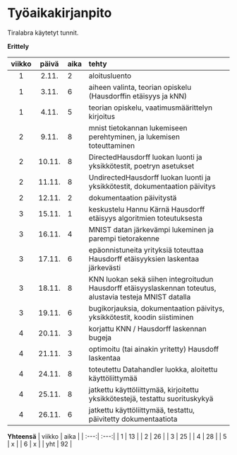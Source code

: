 # Työaikakirjanpito

Tiralabra käytetyt tunnit. 

**Erittely**

| viikko | päivä | aika | tehty  |
| :---: | :----:|:-----| :-----|
| 1 | 2.11.  | 2    | aloitusluento |
| 1 | 3.11.  | 6    | aiheen valinta, teorian opiskelu (Hausdorffin etäisyys ja kNN) |
| 1 | 4.11.  | 5    | teorian opiskelu, vaatimusmäärittelyn kirjoitus |
| 2 | 9.11.  | 8    | mnist tietokannan lukemiseen perehtyminen, ja lukemisen toteuttaminen |
| 2 | 10.11. | 8    | DirectedHausdorff luokan luonti ja yksikkötestit, poetryn asetukset |
| 2 | 11.11. | 8    | UndirectedHausdorff luokan luonti ja yksikkötestit, dokumentaation päivitys |
| 2 | 12.11. | 2    | dokumentaation päivitystä |
| 3 | 15.11. | 1    | keskustelu Hannu Kärnä Hausdorff etäisyys algoritmien toteutuksesta |
| 3 | 16.11. | 4    | MNIST datan järkevämpi lukeminen ja parempi tietorakenne |
| 3 | 17.11. | 6    | epäonnistuneita yrityksiä toteuttaa Hausdorff etäisyyksien laskentaa järkevästi |
| 3 | 18.11. | 8    | KNN luokan sekä siihen integroitudun Hausdorff etäisyyslaskennan toteutus, alustavia testeja MNIST datalla |
| 3 | 19.11. | 6    | bugikorjauksia, dokumentaation päivitys, yksikkötestit, koodin siistiminen |
| 4 | 20.11. | 3    | korjattu KNN / Hausdorff laskennan bugeja |
| 4 | 21.11. | 3    | optimoitu (tai ainakin yritetty) Hausdoff laskentaa |
| 4 | 24.11. | 8    | toteutettu Datahandler luokka, aloitettu käyttöliittymää |
| 4 | 25.11. | 8    | jatkettu käyttöliittymää, kirjoitettu yksikkötestejä, testattu suorituskykyä |
| 4 | 26.11. | 6    | jatkettu käyttöliittymää, testattu, päivitetty dokumentaatiota |


**Yhteensä**
| viikko | aika |
| :---:| :---:|
| 1   | 13   | 
| 2   | 26   | 
| 3   | 25   | 
| 4   | 28   | 
| 5   | x   | 
| 6   | x   | 
| yht | 92 |

